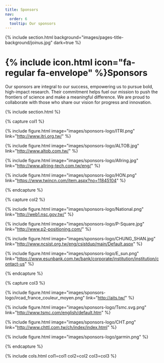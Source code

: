 ```yaml
---
title: Sponsors
nav:
  order: 6
  tooltip: Our sponsors
---
```


{% include section.html background="images/pages-title-background/joinus.jpg" dark=true %}
# {% include icon.html icon="fa-regular fa-envelope" %}Sponsors

Our sponsors are integral to our success, empowering us to pursue bold, high-impact research. Their commitment helps fuel our mission to push the frontiers of science and make a meaningful difference. We are proud to collaborate with those who share our vision for progress and innovation.

{% include section.html %}

{% capture col1 %}

{%
  include figure.html
  image="images/sponsors-logo/ITRI.png"
  link="http://www.itri.org.tw/"
%}

{%
  include figure.html
  image="images/sponsors-logo/ALTOB.jpg"
  link="http://www.altob.com.tw/"
%}

{%
  include figure.html
  image="images/sponsors-logo/Allring.jpg"
  link="http://www.allring-tech.com.tw/eng/"
%}

{%
  include figure.html
  image="images/sponsors-logo/HON.png"
  link="https://www.twincn.com/item.aspx?no=11845104"
%}

{% endcapture %}

{% capture col2 %}

{%
  include figure.html
  image="images/sponsors-logo/National.png"
  link="http://web1.nsc.gov.tw/"
%}

{%
  include figure.html
  image="images/sponsors-logo/P-Square.jpg"
  link="http://www.p2-positioning.com/"
%}

{%
  include figure.html
  image="images/sponsors-logo/CHUNG_SHAN.jpg"
  link="http://www.ncsist.org.tw/eng/csistdup/main/Default.aspx"
%}

{%
  include figure.html
  image="images/sponsors-logo/E_sun.png"
  link="https://www.esunbank.com.tw/bank/corporate/institution/institution/contact-us"
%}

{% endcapture %}

{% capture col3 %}

{%
  include figure.html
  image="images/sponsors-logo/ircad_france_couleur_moyen.png"
  link="http://aits.tw/"
%}

{%
  include figure.html
  image="images/sponsors-logo/Tsmc.svg.png"
  link="http://www.tsmc.com/english/default.htm"
%}

{%
  include figure.html
  image="images/sponsors-logo/CHT.png"
  link="http://www.chttl.com.tw/ch/index/index.html"
%}

{%
  include figure.html
  image="images/sponsors-logo/garmin.png"
%}

{% endcapture %}

{% include cols.html col1=col1 col2=col2 col3=col3 %}
